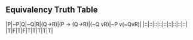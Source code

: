 

## Equivalency Truth Table

|P|~P|Q|~Q|R|(Q->R)|(P -> (Q->R)|(~Q vR)|~P v(~QvR)|
|::|::|::|::|::|::|::|::|::|
|T|F|T|F|T|T|T|T|T|






